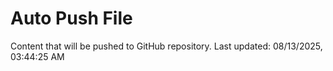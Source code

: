 # Auto Push File

Content that will be pushed to GitHub repository.
Last updated: 08/13/2025, 03:44:25 AM
